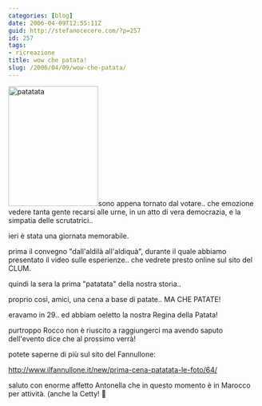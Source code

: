 ```yaml
---
categories: [blog]
date: 2006-04-09T12:55:11Z
guid: http://stefanocecere.com/?p=257
id: 257
tags:
- ricreazione
title: wow che patata!
slug: /2006/04/09/wow-che-patata/
---
```


<img src="http://stefanocecere.com/wp-content/uploads/sites/3/2006/04/patatata.jpg" alt="patatata" width="180" height="240" class="alignleft size-full wp-image-5484" />sono appena tornato dal votare.. che emozione vedere tanta gente recarsi alle urne, in un atto di vera democrazia, e la simpatia delle scrutatrici..

ieri è stata una giornata memorabile.

prima il convegno "dall'aldilà all'aldiquà", durante il quale abbiamo presentato il video sulle esperienze.. che vedrete presto online sul sito del CLUM.

quindi la sera la prima "patatata" della nostra storia..
  
proprio così, amici, una cena a base di patate.. MA CHE PATATE!

eravamo in 29.. ed abbiam oeletto la nostra Regina della Patata!
  
purtroppo Rocco non è riuscito a raggiungerci ma avendo saputo dell'evento dice che al prossimo verrà!

potete saperne di più sul sito del Fannullone:
  
<http://www.ilfannullone.it/new/prima-cena-patatata-le-foto/64/>

saluto con enorme affetto Antonella che in questo momento è in Marocco per attività. (anche la Cetty! 🙂